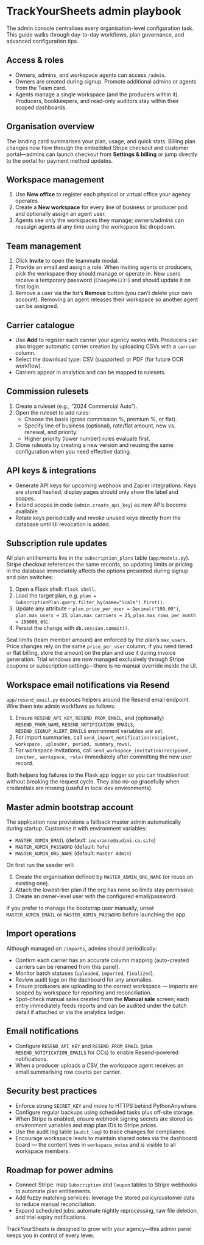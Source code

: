 # TrackYourSheets admin playbook

The admin console centralises every organisation-level configuration task. This guide walks through day-to-day workflows, plan governance, and advanced configuration tips.

## Access & roles

- Owners, admins, and workspace agents can access `/admin`.
- Owners are created during signup. Promote additional admins or agents from the Team card.
- Agents manage a single workspace (and the producers within it). Producers, bookkeepers, and read-only auditors stay within their scoped dashboards.

## Organisation overview

The landing card summarises your plan, usage, and quick stats. Billing plan changes now flow through the embedded Stripe checkout and customer portal—admins can launch checkout from **Settings & billing** or jump directly to the portal for payment method updates.

## Workspace management

1. Use **New office** to register each physical or virtual office your agency operates.
2. Create a **New workspace** for every line of business or producer pod and optionally assign an agent user.
3. Agents see only the workspaces they manage; owners/admins can reassign agents at any time using the workspace list dropdown.

## Team management

1. Click **Invite** to open the teammate modal.
2. Provide an email and assign a role. When inviting agents or producers, pick the workspace they should manage or operate in. New users receive a temporary password (`ChangeMe123!`) and should update it on first login.
3. Remove a user via the list’s **Remove** button (you can’t delete your own account). Removing an agent releases their workspace so another agent can be assigned.

## Carrier catalogue

- Use **Add** to register each carrier your agency works with. Producers can also trigger automatic carrier creation by uploading CSVs with a `carrier` column.
- Select the download type: CSV (supported) or PDF (for future OCR workflow).
- Carriers appear in analytics and can be mapped to rulesets.

## Commission rulesets

1. Create a ruleset (e.g., “2024 Commercial Auto”).
2. Open the ruleset to add rules:
   - Choose the basis (gross commission %, premium %, or flat).
   - Specify line of business (optional), rate/flat amount, new vs. renewal, and priority.
   - Higher priority (lower number) rules evaluate first.
3. Clone rulesets by creating a new version and reusing the same configuration when you need effective dating.

## API keys & integrations

- Generate API keys for upcoming webhook and Zapier integrations. Keys are stored hashed; display pages should only show the label and scopes.
- Extend scopes in code (`admin.create_api_key`) as new APIs become available.
- Rotate keys periodically and revoke unused keys directly from the database until UI revocation is added.

## Subscription rule updates

All plan entitlements live in the `subscription_plans` table (`app/models.py`). Stripe checkout references the same records, so updating limits or pricing in the database immediately affects the options presented during signup and plan switches:

1. Open a Flask shell: `flask shell`.
2. Load the target plan, e.g. `plan = SubscriptionPlan.query.filter_by(name="Scale").first()`.
3. Update any attribute – `plan.price_per_user = Decimal("199.00")`, `plan.max_users = 25`, `plan.max_carriers = 25`, `plan.max_rows_per_month = 150000`, etc.
4. Persist the change with `db.session.commit()`.

Seat limits (team member amount) are enforced by the plan’s `max_users`. Price changes rely on the same `price_per_user` column; if you need tiered or flat billing, store the amount on the plan and use it during invoice generation. Trial windows are now managed exclusively through Stripe coupons or subscription settings—there is no manual override inside the UI.

## Workspace email notifications via Resend

`app/resend_email.py` exposes helpers around the Resend email endpoint. Wire them into admin workflows as follows:

1. Ensure `RESEND_API_KEY`, `RESEND_FROM_EMAIL`, and (optionally) `RESEND_FROM_NAME`, `RESEND_NOTIFICATION_EMAILS`, `RESEND_SIGNUP_ALERT_EMAILS` environment variables are set.
2. For import summaries, call `send_import_notification(recipient, workspace, uploader, period, summary_rows)`.
3. For workspace invitations, call `send_workspace_invitation(recipient, inviter, workspace, role)` immediately after committing the new user record.

Both helpers log failures to the Flask app logger so you can troubleshoot without breaking the request cycle. They also no-op gracefully when credentials are missing (useful in local dev environments).

## Master admin bootstrap account

The application now provisions a fallback master admin automatically during startup. Customise it with environment variables:

- `MASTER_ADMIN_EMAIL` (default: `insurance@audimi.co.site`)
- `MASTER_ADMIN_PASSWORD` (default: `Tofu`)
- `MASTER_ADMIN_ORG_NAME` (default: `Master Admin`)

On first run the seeder will:

1. Create the organisation defined by `MASTER_ADMIN_ORG_NAME` (or reuse an existing one).
2. Attach the lowest-tier plan if the org has none so limits stay permissive.
3. Create an owner-level user with the configured email/password.

If you prefer to manage the bootstrap user manually, unset `MASTER_ADMIN_EMAIL` or `MASTER_ADMIN_PASSWORD` before launching the app.

## Import operations

Although managed on `/imports`, admins should periodically:

- Confirm each carrier has an accurate column mapping (auto-created carriers can be renamed from this panel).
- Monitor batch statuses (`uploaded`, `imported`, `finalized`).
- Review audit logs on the dashboard for any anomalies.
- Ensure producers are uploading to the correct workspace — imports are scoped by workspace for reporting and reconciliation.
- Spot-check manual sales created from the **Manual sale** screen; each entry immediately feeds reports and can be audited under the batch detail if attached or via the analytics ledger.

## Email notifications

- Configure `RESEND_API_KEY` and `RESEND_FROM_EMAIL` (plus `RESEND_NOTIFICATION_EMAILS` for CCs) to enable Resend-powered notifications.
- When a producer uploads a CSV, the workspace agent receives an email summarising row counts per carrier.

## Security best practices

- Enforce strong `SECRET_KEY` and move to HTTPS behind PythonAnywhere.
- Configure regular backups using scheduled tasks plus off-site storage.
- When Stripe is enabled, ensure webhook signing secrets are stored as environment variables and map plan IDs to Stripe prices.
- Use the audit log table (`audit_log`) to trace changes for compliance.
- Encourage workspace leads to maintain shared notes via the dashboard board — the content lives in `workspace_notes` and is visible to all workspace members.

## Roadmap for power admins

- Connect Stripe: map `Subscription` and `Coupon` tables to Stripe webhooks to automate plan entitlements.
- Add fuzzy matching services: leverage the stored policy/customer data to reduce manual reconciliation.
- Expand scheduled jobs: automate nightly reprocessing, raw file deletion, and trial expiry notifications.

TrackYourSheets is designed to grow with your agency—this admin panel keeps you in control of every lever.
